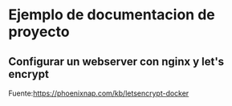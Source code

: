 # Ejemplo de documentacion de proyecto
## Configurar un webserver con nginx y let's encrypt
Fuente:https://phoenixnap.com/kb/letsencrypt-docker
